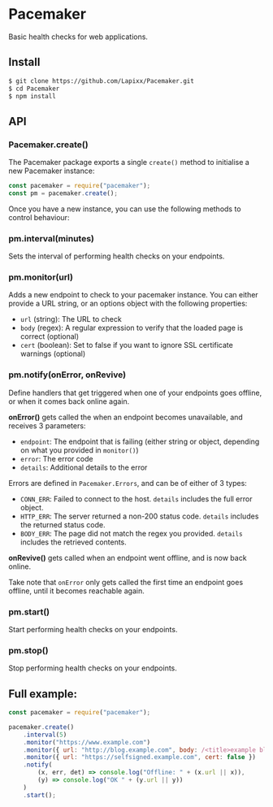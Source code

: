 # Pacemaker

Basic health checks for web applications.

## Install

```bash
$ git clone https://github.com/Lapixx/Pacemaker.git
$ cd Pacemaker
$ npm install
```

## API

### Pacemaker.create()
The Pacemaker package exports a single `create()` method to initialise a new
Pacemaker instance:

```js
const pacemaker = require("pacemaker");
const pm = pacemaker.create();
```

Once you have a new instance, you can use the following methods to control
behaviour:

### pm.interval(minutes)

Sets the interval of performing health checks on your endpoints.

### pm.monitor(url)

Adds a new endpoint to check to your pacemaker instance. You can either provide
a URL string, or an options object with the following properties:

- `url` (string): The URL to check
- `body` (regex): A regular expression to verify that the loaded page is correct (optional)
- `cert` (boolean): Set to false if you want to ignore SSL certificate warnings (optional)

### pm.notify(onError, onRevive)

Define handlers that get triggered when one of your endpoints goes offline, or
when it comes back online again.

**onError()** gets called the when an endpoint becomes unavailable, and receives
3 parameters:

- `endpoint`: The endpoint that is failing (either string or object, depending on what you provided in `monitor()`)
- `error`: The error code
- `details`: Additional details to the error

Errors are defined in `Pacemaker.Errors`, and can be of either of 3 types:

- `CONN_ERR`: Failed to connect to the host. `details` includes the full error object.
- `HTTP_ERR`: The server returned a non-200 status code. `details` includes the returned status code.
- `BODY_ERR`: The page did not match the regex you provided. `details` includes the retrieved contents.

**onRevive()** gets called when an endpoint went offline, and is now back online.

Take note that `onError` only gets called the first time an endpoint goes offline, until it becomes reachable again.

### pm.start()

Start performing health checks on your endpoints.

### pm.stop()

Stop performing health checks on your endpoints.

## Full example:

```js
const pacemaker = require("pacemaker");

pacemaker.create()
    .interval(5)
    .monitor("https://www.example.com")
    .monitor({ url: "http://blog.example.com", body: /<title>example blog/ })
    .monitor({ url: "https://selfsigned.example.com", cert: false })
    .notify(
        (x, err, det) => console.log("Offline: " + (x.url || x)),
        (y) => console.log("OK " + (y.url || y))
    )
    .start();
```
